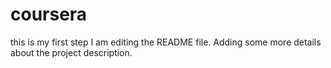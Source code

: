# coursera
this is my first step
I am editing the README file. Adding some more details about the project description.
